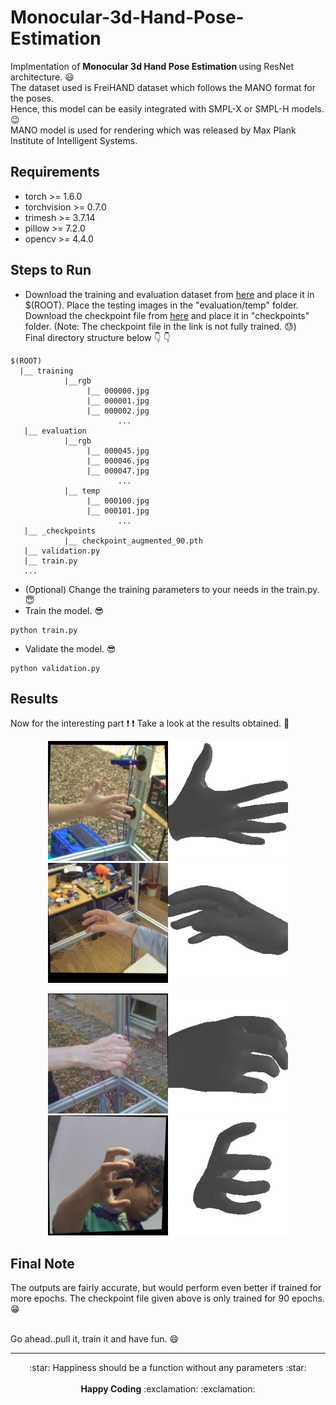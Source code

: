 # Monocular-3d-Hand-Pose-Estimation
Implmentation of <b> Monocular 3d Hand Pose Estimation </b> using ResNet architecture. :smiley: <br>
The dataset used is FreiHAND dataset which follows the MANO format for the poses. <br>
Hence, this model can be easily integrated with SMPL-X or SMPL-H models. :wink: <br>
MANO model is used for rendering which was released by Max Plank Institute of Intelligent Systems. <br>

## Requirements
* torch >= 1.6.0
* torchvision >= 0.7.0
* trimesh >= 3.7.14
* pillow >= 7.2.0
* opencv >= 4.4.0

## Steps to Run
* Download the training and evaluation dataset from [here](https://lmb.informatik.uni-freiburg.de/data/freihand/FreiHAND_pub_v2.zip) and place it in $(ROOT). Place the testing images in the "evaluation/temp" folder. <br>
Download the checkpoint file from [here](https://drive.google.com/file/d/172Hzt_CH4dIEFFBSiyr5eFvYEBmxqvHQ/view?usp=sharing) and place it in "checkpoints" folder. (Note: The checkpoint file in the link is not fully trained. :sweat:) <br>
Final directory structure below 👇 👇
```
$(ROOT)
  |__ training
            |__rgb
                 |__ 000000.jpg
                 |__ 000001.jpg
                 |__ 000002.jpg
                        ...
   |__ evaluation
            |__rgb
                 |__ 000045.jpg
                 |__ 000046.jpg
                 |__ 000047.jpg
                        ...
            |__ temp
                 |__ 000100.jpg
                 |__ 000101.jpg 
                        ...
   |__ _checkpoints 
            |__ checkpoint_augmented_90.pth
   |__ validation.py
   |__ train.py
   ...
```
* (Optional) Change the training parameters to your needs in the train.py. :innocent: <br>
* Train the model. :sunglasses:
```
python train.py 
```
* Validate the model. :sunglasses:
```
python validation.py
```

## Results
Now for the interesting part :exclamation: :exclamation: Take a look at the results obtained. :sparkling_heart: <br>
<p align="center">
  <kbd>
  <img src="evaluation_output/output_00000000.jpg" width="384" />
  </kbd>
  <kbd>
  <img src="evaluation_output/output_00000008.jpg" width="384" /> 
  </kbd>
</p>

<p align="center">
  <kbd>
  <img src="evaluation_output/output_00000012.jpg" width="384" />
  </kbd>
  <kbd>
  <img src="evaluation_output/output_00000016.jpg" width="384" /> 
  </kbd>
</p>
</kbd>

## Final Note
The outputs are fairly accurate, but would perform even better if trained for more epochs. The checkpoint file given above is only trained for 90 epochs. :grin: <br> <br>

Go ahead..pull it, train it and have fun. :smile:

-------------------------------------
<p align="center">
:star: Happiness should be a function without any parameters :star: <br> <br>
<b>Happy Coding</b> :exclamation: :exclamation:
</p>

